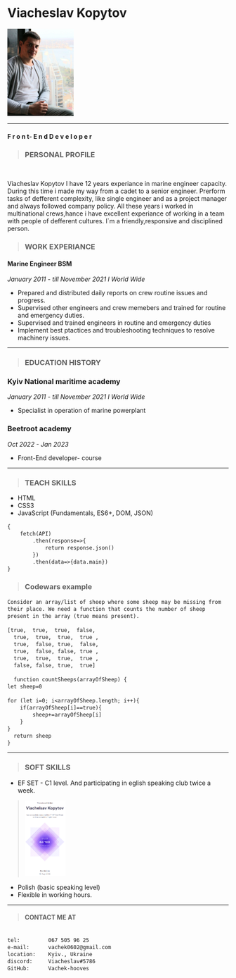 # Viacheslav Kopytov  

<img src="./img/avatar.jpeg" alt="profile photo" width="30%" height="30%">

***

#### F r o n t- E n d  D e v e l o p e r

>### PERSONAL PROFILE
<br>

<p>Viacheslav Kopytov I have 12 years experiance in
marine engineer capacity. During this time i made my
way from a cadet to a senior engineer. Prerform tasks
of defferent complexity, like single engineer and as a
project manager and always followed company policy.
All these years i worked in multinational crews,hance i
have excellent experiance of working in a team with
people of defferent cultures. I`m a friendly,responsive
and disciplined person.</p>

>### WORK EXPERIANCE


#### Marine Engineer BSM

*January 2011 - till November 2021 I World Wide*

* Prepared and distributed daily reports on crew
routine issues and progress.
* Supervised other engineers and crew memebers
and trained for routine and emergency duties.
* Supervised and trained engineers in routine
and emergency duties
* Implement best ptactices and
troubleshooting techniques to resolve
machinery issues.

***

>### EDUCATION HISTORY


### Kyiv National maritime academy

*January 2011 - till November 2021 I World Wide*

* Specialist in operation of marine
powerplant

### Beetroot academy

*Oct 2022 - Jan 2023*

* Front-End developer- course 

***

>### TEACH SKILLS

* HTML
* CSS3
* JavaScript (Fundamentals, ES6+, DOM, JSON)

```
{
    fetch(API)
        .then(response=>{
            return response.json()
        })
        .then(data=>{data.main})
}
```

> ### Codewars example


```
Consider an array/list of sheep where some sheep may be missing from their place. We need a function that counts the number of sheep present in the array (true means present).

[true,  true,  true,  false,
  true,  true,  true,  true ,
  true,  false, true,  false,
  true,  false, false, true ,
  true,  true,  true,  true ,
  false, false, true,  true]

  function countSheeps(arrayOfSheep) {
let sheep=0

for (let i=0; i<arrayOfSheep.length; i++){
    if(arrayOfSheep[i]==true){
        sheep+=arrayOfSheep[i]
    }
}
  return sheep
}

```

***

>### SOFT SKILLS

* EF SET - C1 level. And participating in eglish speaking club twice a week.

><img src="./img/EF-TEST.png" alt="profile photo" width="20%" height="10%">

* Polish (basic speaking level)
* Flexible in working
hours.

***

> #### CONTACT ME AT


```

tel:         067 505 96 25
e-mail:      vachek0602@gmail.com
location:    Kyiv., Ukraine
discord:     Viacheslav#5786
GitHub:      Vachek-hooves

```
